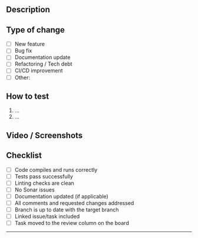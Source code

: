 ## Description

<!-- Briefly describe the purpose of this PR and what was changed -->

## Type of change

- [ ] New feature
- [ ] Bug fix
- [ ] Documentation update
- [ ] Refactoring / Tech debt
- [ ] CI/CD improvement
- [ ] Other: <!-- specify -->

## How to test

<!-- Describe steps to test this PR locally or link to CI pipeline -->

1. ...
2. ...

## Video / Screenshots

<!-- Attach a video recording or screenshots demonstrating the changes, if applicable -->

## Checklist

- [ ] Code compiles and runs correctly
- [ ] Tests pass successfully
- [ ] Linting checks are clean
- [ ] No Sonar issues
- [ ] Documentation updated (if applicable)
- [ ] All comments and requested changes addressed
- [ ] Branch is up to date with the target branch
- [ ] Linked issue/task included
- [ ] Task moved to the review column on the board

---
